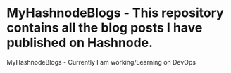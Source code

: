 # MyHashnodeBlogs - This repository contains all the blog posts I have published on Hashnode.
MyHashnodeBlogs - Currently I am working/Learning on DevOps
